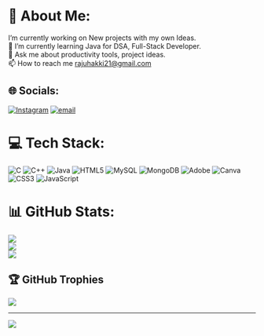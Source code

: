 # 💫 About Me:
I’m currently working on New projects with my own Ideas.<br>🌱 I’m currently learning Java for DSA, Full-Stack Developer.<br>💬 Ask me about productivity tools, project ideas.<br>📫 How to reach me rajuhakki21@gmail.com


## 🌐 Socials:
[![Instagram](https://img.shields.io/badge/Instagram-%23E4405F.svg?logo=Instagram&logoColor=white)](https://instagram.com/raju_h_00) [![email](https://img.shields.io/badge/Email-D14836?logo=gmail&logoColor=white)](mailto:rajuhakki21@gmail.com) 

# 💻 Tech Stack:
![C](https://img.shields.io/badge/c-%2300599C.svg?style=flat&logo=c&logoColor=white) ![C++](https://img.shields.io/badge/c++-%2300599C.svg?style=flat&logo=c%2B%2B&logoColor=white) ![Java](https://img.shields.io/badge/java-%23ED8B00.svg?style=flat&logo=openjdk&logoColor=white) ![HTML5](https://img.shields.io/badge/html5-%23E34F26.svg?style=flat&logo=html5&logoColor=white) ![MySQL](https://img.shields.io/badge/mysql-4479A1.svg?style=flat&logo=mysql&logoColor=white) ![MongoDB](https://img.shields.io/badge/MongoDB-%234ea94b.svg?style=flat&logo=mongodb&logoColor=white) ![Adobe](https://img.shields.io/badge/adobe-%23FF0000.svg?style=flat&logo=adobe&logoColor=white) ![Canva](https://img.shields.io/badge/Canva-%2300C4CC.svg?style=flat&logo=Canva&logoColor=white) ![CSS3](https://img.shields.io/badge/css3-%231572B6.svg?style=flat&logo=css3&logoColor=white) ![JavaScript](https://img.shields.io/badge/javascript-%23323330.svg?style=flat&logo=javascript&logoColor=%23F7DF1E)
# 📊 GitHub Stats:
![](https://github-readme-stats.vercel.app/api?username=Rajuhakki&theme=shadow_green&hide_border=false&include_all_commits=false&count_private=true)<br/>
![](https://nirzak-streak-stats.vercel.app/?user=Rajuhakki&theme=shadow_green&hide_border=false)<br/>
![](https://github-readme-stats.vercel.app/api/top-langs/?username=Rajuhakki&theme=shadow_green&hide_border=false&include_all_commits=false&count_private=true&layout=compact)

## 🏆 GitHub Trophies
![](https://github-profile-trophy.vercel.app/?username=Rajuhakki&theme=radical&no-frame=false&no-bg=true&margin-w=4)

---
[![](https://visitcount.itsvg.in/api?id=Rajuhakki&icon=0&color=0)](https://visitcount.itsvg.in)

<!-- Proudly created with GPRM ( https://gprm.itsvg.in ) -->

